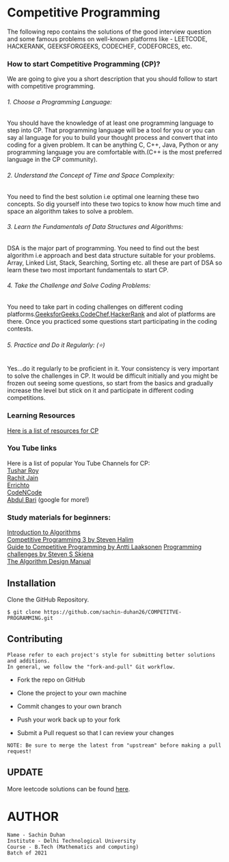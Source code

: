 # Competitive Programming
The following repo contains the solutions of the good interview question and some famous problems on well-known platforms like - LEETCODE, HACKERANK, GEEKSFORGEEKS, CODECHEF, CODEFORCES, etc.

### How to start Competitive Programming (CP)?
We are going to give you a short description that you should follow to start with competitive programming.  
###### 1. Choose a Programming Language: 
You should have the knowledge of at least one programming language to step into CP. That programming language will be a tool for you or you can say al language for you to build your thought process and convert that into coding for a given problem. It can be anything C, C++, Java, Python or any programming language you are comfortable with.(C++ is the most preferred language in the CP community).

###### 2. Understand the Concept of Time and Space Complexity: 
You need to find the best solution i.e optimal one learning these two concepts. So dig yourself into these two topics to know how much time and space an algorithm takes to solve a problem.

###### 3. Learn the Fundamentals of Data Structures and Algorithms: 
DSA is the major part of programming. You need to find out the best algorithm i.e approach and best data structure suitable for your problems. Array, Linked List, Stack, Searching, Sorting etc. all these are part of DSA so learn these two most important fundamentals to start CP.

###### 4. Take the Challenge and Solve Coding Problems:
You need to take part in coding challenges on different coding platforms.[GeeksforGeeks](https://www.geeksforgeeks.org/),[CodeChef](https://www.codechef.com),[HackerRank](https://www.hackerrank.com) and alot of platforms are there. Once you practiced some questions start participating in the coding contests.

###### 5. Practice and Do it Regularly: (:star:)
Yes…do it regularly to be proficient in it. Your consistency is very important to solve the challenges in CP. It would be difficult initially and you might be frozen out seeing some questions, so start from the basics and gradually increase the level but stick on it and participate in different coding competitions.

### Learning Resources
[Here is a list of resources for CP](https://www.topcoder.com/thrive/articles/List%20of%20awesome%20learning%20resources)
### You Tube links
Here is a list of popular You Tube Channels for CP:  
[Tushar Roy](https://www.youtube.com/user/tusharroy2525)  
[Rachit Jain](https://www.youtube.com/channel/UC9fDC_eBh9e_bogw87DbGKQ)  
[Errichto](https://www.youtube.com/channel/UCBr_Fu6q9iHYQCh13jmpbrg)  
[CodeNCode](https://www.youtube.com/channel/UC0zvY3yIBQTrSutsV-4yscQ)  
[Abdul Bari](https://www.youtube.com/channel/UCZCFT11CWBi3MHNlGf019nw)
(google for more!)

### Study materials for beginners:
[Introduction to Algorithms](https://www.amazon.com/Introduction-Algorithms-3rd-MIT-Press/dp/0262033844)  
[Competitive Programming 3 by Steven Halim](https://www.amazon.com/Competitive-Programming-3rd-Steven-Halim/dp/B00FG8MNN8/ref=sr_1_1?dchild=1&keywords=Competitive+Programming+3+by+Steven+Halim&qid=1597230114&s=books&sr=1-1)  
[Guide to Competitive Programming by Antti Laaksonen](https://www.amazon.in/Guide-Competitive-Programming-Algorithms-Undergraduate/dp/3319725467)
[Programming challenges by Steven S Skiena](https://www.amazon.in/Programming-Challenges-Contest-Training-Computer/dp/0387001638)  
[The Algorithm Design Manual](https://www.amazon.in/Algorithm-Design-Manual-Steven-Skiena/dp/1849967202)

## Installation

Clone the GitHub Repository.

```
$ git clone https://github.com/sachin-duhan26/COMPETITVE-PROGRAMMING.git
```

## Contributing
```
Please refer to each project's style for submitting better solutions and additions. 
In general, we follow the "fork-and-pull" Git workflow.
```
- Fork the repo on GitHub
- Clone the project to your own machine
- Commit changes to your own branch
- Push your work back up to your fork

- Submit a Pull request so that I can review your changes

```
NOTE: Be sure to merge the latest from "upstream" before making a pull request!
```

## UPDATE
More leetcode solutions can be found [here](https://github.com/sachin-duhan26/leetcode).

# AUTHOR

```
Name - Sachin Duhan
Institute - Delhi Technological University
Course - B.Tech (Mathematics and computing) 
Batch of 2021
```
